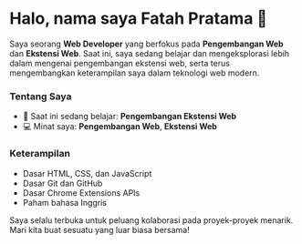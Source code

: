 # Halo, nama saya **Fatah Pratama** 👋

Saya seorang **Web Developer** yang berfokus pada **Pengembangan Web** dan **Ekstensi Web**. Saat ini, saya sedang belajar dan mengeksplorasi lebih dalam mengenai pengembangan ekstensi web, serta terus mengembangkan keterampilan saya dalam teknologi web modern.

### Tentang Saya

- 🌱 Saat ini sedang belajar: **Pengembangan Ekstensi Web**
- 💻 Minat saya: **Pengembangan Web**, **Ekstensi Web**

### Keterampilan

- Dasar HTML, CSS, dan JavaScript
- Dasar Git dan GitHub
- Dasar Chrome Extensions APIs
- Paham bahasa Inggris

Saya selalu terbuka untuk peluang kolaborasi pada proyek-proyek menarik. Mari kita buat sesuatu yang luar biasa bersama!
